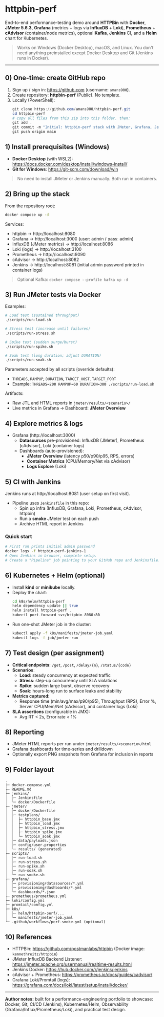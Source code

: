 # httpbin-perf

End-to-end performance-testing demo around **HTTPBin** with **Docker**, **JMeter 5.6.3**, **Grafana** (metrics + logs via **InfluxDB** + **Loki**), **Prometheus** + **cAdvisor** (container/node metrics), optional **Kafka**, **Jenkins** CI, and a **Helm** chart for Kubernetes.

> Works on Windows (Docker Desktop), macOS, and Linux. You don't need anything preinstalled except Docker Desktop and Git (Jenkins runs in Docker).

---

## 0) One-time: create GitHub repo

1. Sign up / sign in: https://github.com (username: `amans900`).
2. Create repository: **httpbin-perf** (Public). No template.
3. Locally (PowerShell):
   ```powershell
   git clone https://github.com/amans900/httpbin-perf.git
   cd httpbin-perf
   # copy all files from this zip into this folder, then:
   git add .
   git commit -m "Initial: httpbin-perf stack with JMeter, Grafana, Jenkins, Helm"
   git push origin main
   ```

## 1) Install prerequisites (Windows)

- **Docker Desktop** (with WSL2): https://docs.docker.com/desktop/install/windows-install/
- **Git for Windows**: https://git-scm.com/download/win

> No need to install JMeter or Jenkins manually. Both run in containers.

## 2) Bring up the stack

From the repository root:

```bash
docker compose up -d
```

Services:
- httpbin → http://localhost:8080
- Grafana → http://localhost:3000  (user: admin / pass: admin)
- InfluxDB (JMeter metrics) → http://localhost:8086
- Loki (logs) → http://localhost:3100
- Prometheus → http://localhost:9090
- cAdvisor → http://localhost:8082
- Jenkins → http://localhost:8081  (initial admin password printed in container logs)

> Optional Kafka: `docker compose --profile kafka up -d`

## 3) Run JMeter tests via Docker

Examples:

```bash
# Load test (sustained throughput)
./scripts/run-load.sh

# Stress test (increase until failures)
./scripts/run-stress.sh

# Spike test (sudden surge/burst)
./scripts/run-spike.sh

# Soak test (long duration; adjust DURATION)
./scripts/run-soak.sh
```

Parameters accepted by all scripts (override defaults):
- `THREADS`, `RAMPUP`, `DURATION`, `TARGET_HOST`, `TARGET_PORT`
- Example: `THREADS=200 RAMPUP=60 DURATION=300 ./scripts/run-load.sh`

Artifacts:
- Raw JTL and HTML reports in `jmeter/results/<scenario>/`
- Live metrics in Grafana → Dashboard: **JMeter Overview**

## 4) Explore metrics & logs

- Grafana (http://localhost:3000)
  - **Datasources** pre-provisioned: InfluxDB (JMeter), Prometheus (cAdvisor), Loki (container logs)
  - Dashboards (auto-provisioned):
    - **JMeter Overview** (latency p50/p90/p95, RPS, errors)
    - **Container Metrics** (CPU/Memory/Net via cAdvisor)
    - **Logs Explore** (Loki)

## 5) CI with Jenkins

Jenkins runs at http://localhost:8081 (user setup on first visit).
- Pipeline uses `Jenkinsfile` in this repo:
  - Spin up infra (InfluxDB, Grafana, Loki, Prometheus, cAdvisor, httpbin)
  - Run a **smoke** JMeter test on each push
  - Archive HTML report in Jenkins

### Quick start
```bash
# First run prints initial admin password
docker logs -f httpbin-perf-jenkins-1
# Open Jenkins in browser, complete setup.
# Create a "Pipeline" job pointing to your GitHub repo and Jenkinsfile.
```

## 6) Kubernetes + Helm (optional)

- Install **kind** or **minikube** locally.
- Deploy the chart:
  ```bash
  cd k8s/helm/httpbin-perf
  helm dependency update || true
  helm install httpbin-perf .
  kubectl port-forward svc/httpbin 8080:80
  ```
- Run one-shot JMeter job in the cluster:
  ```bash
  kubectl apply -f k8s/manifests/jmeter-job.yaml
  kubectl logs -f job/jmeter-run
  ```

## 7) Test design (per assignment)

- **Critical endpoints**: `/get`, `/post`, `/delay/{n}`, `/status/{code}`
- **Scenarios**:
  - **Load**: steady concurrency at expected traffic
  - **Stress**: step-up concurrency until SLA violations
  - **Spike**: sudden large burst, observe recovery
  - **Soak**: hours-long run to surface leaks and stability
- **Metrics captured**:
  - Response time (min/avg/max/p90/p95), Throughput (RPS), Error %, Server CPU/Mem/Net (cAdvisor), and container logs (Loki)
- **SLA assertions** (configurable in JMX):
  - Avg RT < 2s, Error rate < 1%

## 8) Reporting

- JMeter HTML reports per run under `jmeter/results/<scenario>/html`
- Grafana dashboards for time-series and drilldown
- Optionally export PNG snapshots from Grafana for inclusion in reports

## 9) Folder layout

```
.
├─ docker-compose.yml
├─ README.md
├─ jenkins/
│  ├─ Jenkinsfile
│  └─ docker/Dockerfile
├─ jmeter/
│  ├─ docker/Dockerfile
│  ├─ testplans/
│  │  ├─ httpbin_base.jmx
│  │  ├─ httpbin_load.jmx
│  │  ├─ httpbin_stress.jmx
│  │  ├─ httpbin_spike.jmx
│  │  └─ httpbin_soak.jmx
│  ├─ data/payloads.json
│  ├─ config/user.properties
│  └─ results/ (generated)
├─ scripts/
│  ├─ run-load.sh
│  ├─ run-stress.sh
│  ├─ run-spike.sh
│  ├─ run-soak.sh
│  └─ run-smoke.sh
├─ grafana/
│  ├─ provisioning/datasources/*.yml
│  ├─ provisioning/dashboards/*.yml
│  └─ dashboards/*.json
├─ prometheus/prometheus.yml
├─ loki/config.yml
├─ promtail/config.yml
├─ k8s/
│  ├─ helm/httpbin-perf/...
│  └─ manifests/jmeter-job.yaml
└─ .github/workflows/perf-smoke.yml (optional)
```

## 10) References

- HTTPBin: https://github.com/postmanlabs/httpbin  (Docker image: `kennethreitz/httpbin`)
- JMeter InfluxDB Backend Listener: https://jmeter.apache.org/usermanual/realtime-results.html
- Jenkins Docker: https://hub.docker.com/r/jenkins/jenkins
- cAdvisor + Prometheus: https://prometheus.io/docs/guides/cadvisor/
- Grafana Loki/Promtail (logs): https://grafana.com/docs/loki/latest/setup/install/docker/

---

**Author notes:** built for a performance-engineering portfolio to showcase: Docker, Git, CI/CD (Jenkins), Kubernetes/Helm, Observability (Grafana/Influx/Prometheus/Loki), and practical test design.